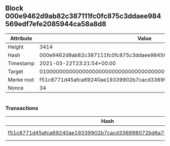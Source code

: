 ## Block 000e9462d9ab82c387111fc0fc875c3ddaee984569edf7efe2085944ca58a8d8

Attribute | Value
--- | ---
Height | 3414
Hash | 000e9462d9ab82c387111fc0fc875c3ddaee984569edf7efe2085944ca58a8d8
Timestamp | 2021-03-22T23:21:54+00:00
Target | 0100000000000000000000000000000000000000000000000000000000000000
Merke root | f51c8771d45afca69240ae19339902b7cacd336998072bd6a73c7e19a7c75cae
Nonce | 34

```

```

### Transactions

Hash | Amount
--- | ---
[f51c8771d45afca69240ae19339902b7cacd336998072bd6a73c7e19a7c75cae](f51c8771d45afca69240ae19339902b7cacd336998072bd6a73c7e19a7c75cae.md) | 10.00000000 SKEPTI 
